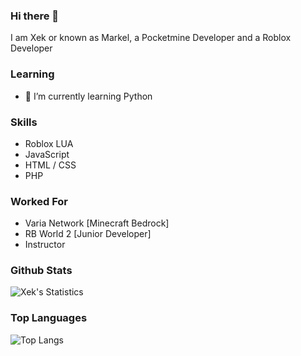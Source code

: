 ### Hi there 👋

I am Xek or known as Markel, a Pocketmine Developer and a Roblox Developer 

### Learning
- 🌱 I’m currently learning Python

### Skills
- Roblox LUA
- JavaScript
- HTML / CSS
- PHP 

### Worked For 
- Varia Network [Minecraft Bedrock]
- RB World 2 [Junior Developer]
- Instructor 

### Github Stats

![Xek's Statistics](https://github-readme-stats.vercel.app/api/top-langs/?username=Xekyy&show_icons=true&theme=radical)

### Top Languages

![Top Langs](https://github-readme-stats.vercel.app/api?username=Xekyy&count_private=true&show_icons=true&theme=radical)
